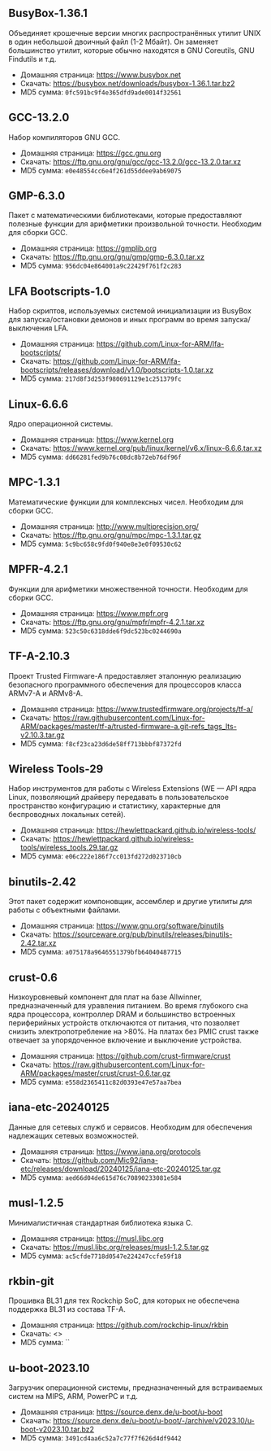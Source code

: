 ## BusyBox-1.36.1
Объединяет крошечные версии многих распространённых утилит UNIX в один небольшой двоичный файл (1-2 Мбайт). Он заменяет большинство утилит, которые обычно находятся в GNU Coreutils, GNU Findutils и т.д.
- Домашняя страница: <https://www.busybox.net>
- Скачать: <https://busybox.net/downloads/busybox-1.36.1.tar.bz2>
- MD5 сумма: `0fc591bc9f4e365dfd9ade0014f32561`
## GCC-13.2.0
Набор компиляторов GNU GCC.
- Домашняя страница: <https://gcc.gnu.org>
- Скачать: <https://ftp.gnu.org/gnu/gcc/gcc-13.2.0/gcc-13.2.0.tar.xz>
- MD5 сумма: `e0e48554cc6e4f261d55ddee9ab69075`
## GMP-6.3.0
Пакет с математическими библиотеками, которые предоставляют полезные функции для арифметики произвольной точности. Необходим для сборки GCC.
- Домашняя страница: <https://gmplib.org>
- Скачать: <https://ftp.gnu.org/gnu/gmp/gmp-6.3.0.tar.xz>
- MD5 сумма: `956dc04e864001a9c22429f761f2c283`
## LFA Bootscripts-1.0
Набор скриптов, используемых системой инициализации из BusyBox для запуска/остановки демонов и иных программ во время запуска/выключения LFA.
- Домашняя страница: <https://github.com/Linux-for-ARM/lfa-bootscripts/>
- Скачать: <https://github.com/Linux-for-ARM/lfa-bootscripts/releases/download/v1.0/bootscripts-1.0.tar.xz>
- MD5 сумма: `217d8f3d253f980691129e1c251379fc`
## Linux-6.6.6
Ядро операционной системы.
- Домашняя страница: <https://www.kernel.org>
- Скачать: <https://www.kernel.org/pub/linux/kernel/v6.x/linux-6.6.6.tar.xz>
- MD5 сумма: `dd66281fed9b76c08dc8b72eb76df96f`
## MPC-1.3.1
Математические функции для комплексных чисел. Необходим для сборки GCC.
- Домашняя страница: <http://www.multiprecision.org/>
- Скачать: <https://ftp.gnu.org/gnu/mpc/mpc-1.3.1.tar.gz>
- MD5 сумма: `5c9bc658c9fd0f940e8e3e0f09530c62`
## MPFR-4.2.1
Функции для арифметики множественной точности. Необходим для сборки GCC.
- Домашняя страница: <https://www.mpfr.org>
- Скачать: <https://ftp.gnu.org/gnu/mpfr/mpfr-4.2.1.tar.xz>
- MD5 сумма: `523c50c6318dde6f9dc523bc0244690a`
## TF-A-2.10.3
Проект Trusted Firmware-A предоставляет эталонную реализацию безопасного программного обеспечения для процессоров класса ARMv7-A и ARMv8-A.
- Домашняя страница: <https://www.trustedfirmware.org/projects/tf-a/>
- Скачать: <https://raw.githubusercontent.com/Linux-for-ARM/packages/master/tf-a/trusted-firmware-a.git-refs_tags_lts-v2.10.3.tar.gz>
- MD5 сумма: `f8cf23ca23d6de58ff713bbbf87372fd`
## Wireless Tools-29
Набор инструментов для работы с Wireless Extensions (WE — API ядра Linux, позволяющий драйверу передавать в пользовательское пространство конфигурацию и статистику, характерные для беспроводных локальных сетей).
- Домашняя страница: <https://hewlettpackard.github.io/wireless-tools/>
- Скачать: <https://hewlettpackard.github.io/wireless-tools/wireless_tools.29.tar.gz>
- MD5 сумма: `e06c222e186f7cc013fd272d023710cb`
## binutils-2.42
Этот пакет содержит компоновщик, ассемблер и другие утилиты для работы с объектными файлами.
- Домашняя страница: <https://www.gnu.org/software/binutils>
- Скачать: <https://sourceware.org/pub/binutils/releases/binutils-2.42.tar.xz>
- MD5 сумма: `a075178a9646551379bfb64040487715`
## crust-0.6
Низкоуровневый компонент для плат на базе Allwinner, предназначенный для уравления питанием. Во время глубокого сна ядра процессора, контроллер DRAM и большинство встроенных периферийных устройств отключаются от питания, что позволяет снизить электропотребление на >80%. На платах без PMIC crust также отвечает за упорядоченное включение и выключение устройства.
- Домашняя страница: <https://github.com/crust-firmware/crust>
- Скачать: <https://raw.githubusercontent.com/Linux-for-ARM/packages/master/crust/crust-0.6.tar.gz>
- MD5 сумма: `e558d2365411c82d0393e47e57aa7bea`
## iana-etc-20240125
Данные для сетевых служб и сервисов. Необходим для обеспечения надлежащих сетевых возможностей.
- Домашняя страница: <https://www.iana.org/protocols>
- Скачать: <https://github.com/Mic92/iana-etc/releases/download/20240125/iana-etc-20240125.tar.gz>
- MD5 сумма: `aed66d04de615d76c70890233081e584`
## musl-1.2.5
Минималистичная стандартная библиотека языка С.
- Домашняя страница: <https://musl.libc.org>
- Скачать: <https://musl.libc.org/releases/musl-1.2.5.tar.gz>
- MD5 сумма: `ac5cfde7718d0547e224247ccfe59f18`
## rkbin-git
Прошивка BL31 для тех Rockchip SoC, для которых не обеспечена поддержка BL31 из состава TF-A.
- Домашняя страница: <https://github.com/rockchip-linux/rkbin>
- Скачать: <>
- MD5 сумма: ``
## u-boot-2023.10
Загрузчик операционной системы, предназначенный для встраиваемых систем на MIPS, ARM, PowerPC и т.д.
- Домашняя страница: <https://source.denx.de/u-boot/u-boot>
- Скачать: <https://source.denx.de/u-boot/u-boot/-/archive/v2023.10/u-boot-v2023.10.tar.bz2>
- MD5 сумма: `3491cd4aa6c52a7c77f7f626d4df9442`
